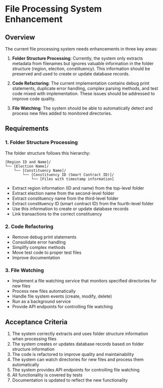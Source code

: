 # File Processing System Enhancement

## Overview

The current file processing system needs enhancements in three key areas:

1. **Folder Structure Processing**: Currently, the system only extracts metadata from filenames but ignores valuable information in the folder structure (region, election, constituency). This information should be preserved and used to create or update database records.

2. **Code Refactoring**: The current implementation contains debug print statements, duplicate error handling, complex parsing methods, and test code mixed with implementation. These issues should be addressed to improve code quality.

3. **File Watching**: The system should be able to automatically detect and process new files added to monitored directories.

## Requirements

### 1. Folder Structure Processing

The folder structure follows this hierarchy:
```
[Region ID and Name]/
└── [Election Name]/
    └── [Constituency Name]/
        └── [Constituency ID (Smart Contract ID)]/
            └── [Files with timestamp information]
```

- Extract region information (ID and name) from the top-level folder
- Extract election name from the second-level folder
- Extract constituency name from the third-level folder
- Extract constituency ID (smart contract ID) from the fourth-level folder
- Use this information to create or update database records
- Link transactions to the correct constituency

### 2. Code Refactoring

- Remove debug print statements
- Consolidate error handling
- Simplify complex methods
- Move test code to proper test files
- Improve documentation

### 3. File Watching

- Implement a file watching service that monitors specified directories for new files
- Process new files automatically
- Handle file system events (create, modify, delete)
- Run as a background service
- Provide API endpoints for controlling file watching

## Acceptance Criteria

1. The system correctly extracts and uses folder structure information when processing files
2. The system creates or updates database records based on folder structure information
3. The code is refactored to improve quality and maintainability
4. The system can watch directories for new files and process them automatically
5. The system provides API endpoints for controlling file watching
6. All functionality is covered by tests
7. Documentation is updated to reflect the new functionality